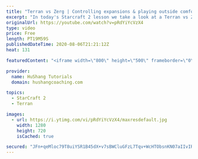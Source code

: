 ```yaml
---
title: "Terran vs Zerg | Controlling expansions & playing outside comfort zone"
excerpt: "In today's Starcraft 2 lesson we take a look at a Terran vs Zerg match where the focus is on controlling zergs expansions and limiting their map control. This type of play-style is a bit outside my comfort zone & I recommend taking some time to do this on occasion. Push your boundaries and play styles"
originalUrl: https://youtube.com/watch?v=pRdYiYcVzX4
type: video
price: Free
length: PT19M59S
publishedDateTime: 2020-08-06T21:21:12Z
heat: 131

featuredContent: "<iframe width=\"800\" height=\"500\" frameborder=\"0\" src=\"https://www.youtube.com/embed/pRdYiYcVzX4\" allow=\"accelerometer; autoplay; encrypted-media; gyroscope; picture-in-picture\" allowfullscreen></iframe>"

provider:
  name: HuShang Tutorials
  domain: hushangcoaching.com

topics:
  - StarCraft 2
  - Terran

images:
  - url: https://i.ytimg.com/vi/pRdYiYcVzX4/maxresdefault.jpg
    width: 1280
    height: 720
    isCached: true

secured: "JFn+qeMloc79T8uiYSR1B45dX+v7sBWCluGFzL7Tqv+WcHTObsnKN07aIIvIRWmmHpBAezpPs5/XZ9FbzB9r7a96olbqDqPJI0vQGP+5e3yV7okf7tGh/yLq4AJx7ETJ42vDgZ9CS2mhZWmqX1g9Zu2CSfLKd9zQdz0siZOo6/9IIHaMtQ3l9hgoSf6d96EYneh3MWYZVGihRd0qSj3tloqV4KPQmT6XZsSMfR+TPFhttqYxARHT2OxyrJ7W4vmk5husyEaD3kQiX7/ydd8LBB4DpB9Tm8KqOQTf2zw/OzRmF2UrnhCWHMdOTeWNIS4YtUiDUBt0PgKt/0GgdcvUigum27G2n9zO4qZToOF8BwV4lfA7sxjdtxQfO0Z1UBvd+wkdlk/rkTBHMGkGvY74c1h47a/jkpP4X2cUm/OLYCg=;m/mipFYSFZaXrhN6LUnmQQ=="
---
```


